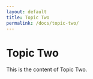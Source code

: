 ```yaml
---
layout: default
title: Topic Two
permalink: /docs/topic-two/
---
```


# Topic Two
This is the content of Topic Two.
